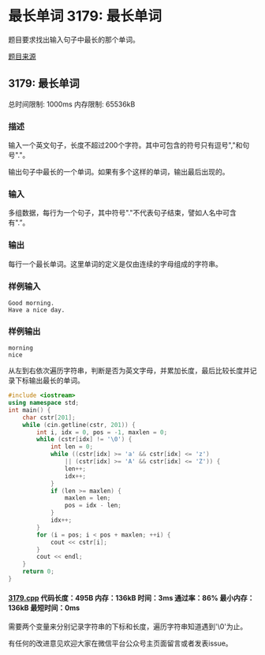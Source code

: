 # 最长单词 3179: 最长单词

题目要求找出输入句子中最长的那个单词。

[题目来源](http://bailian.openjudge.cn/practice/3179/)

## 3179: 最长单词

总时间限制: 1000ms    内存限制: 65536kB

### 描述

输入一个英文句子，长度不超过200个字符。其中可包含的符号只有逗号","和句号"."。

输出句子中最长的一个单词。如果有多个这样的单词，输出最后出现的。

### 输入

多组数据，每行为一个句子，其中符号"."不代表句子结束，譬如人名中可含有".”。

### 输出

每行一个最长单词。这里单词的定义是仅由连续的字母组成的字符串。

### 样例输入
```
Good morning.
Have a nice day.
```
### 样例输出
```
morning
nice
```
从左到右依次遍历字符串，判断是否为英文字母，并累加长度，最后比较长度并记录下标输出最长的单词。
```cpp
#include <iostream>
using namespace std;
int main() {
	char cstr[201];
	while (cin.getline(cstr, 201)) {
		int i, idx = 0, pos = -1, maxlen = 0;
		while (cstr[idx] != '\0') {
			int len = 0;
			while ((cstr[idx] >= 'a' && cstr[idx] <= 'z')
				|| (cstr[idx] >= 'A' && cstr[idx] <= 'Z')) {
				len++;
				idx++;
			}
			if (len >= maxlen) {
				maxlen = len;
				pos = idx - len;
			}
			idx++;
		}
		for (i = pos; i < pos + maxlen; ++i) {
			cout << cstr[i];
		}
		cout << endl;
	}
	return 0;
}
```
#### [3179.cpp](/Code/3100-3199/3179.cpp) 代码长度：495B 内存：136kB 时间：3ms 通过率：86% 最小内存：136kB  最短时间：0ms

需要两个变量来分别记录字符串的下标和长度，遍历字符串知道遇到'\0'为止。

有任何的改进意见欢迎大家在微信平台公众号主页面留言或者发表issue。

